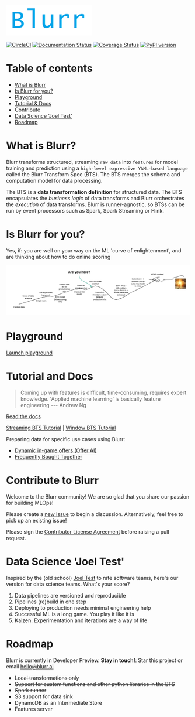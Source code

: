 ![Blurr](docs/images/logo.png)

[![CircleCI](https://circleci.com/gh/productml/blurr/tree/master.svg?style=svg)](https://circleci.com/gh/productml/blurr/tree/master)
[![Documentation Status](https://readthedocs.org/projects/productml-blurr/badge/?version=latest)](http://productml-blurr.readthedocs.io/en/latest/?badge=latest)
[![Coverage Status](https://coveralls.io/repos/github/productml/blurr/badge.svg?branch=master)](https://coveralls.io/github/productml/blurr?branch=master)
[![PyPI version](https://badge.fury.io/py/blurr.svg)](https://badge.fury.io/py/blurr)

# Table of contents

- [What is Blurr](#what-is-blurr)
- [Is Blurr for you?](#is-blurr-for-you)
- [Playground](#playground)
- [Tutorial & Docs](#tutorial-and-docs)
- [Contribute](#contribute-to-blurr)
- [Data Science 'Joel Test'](#data-science-joel-test)
- [Roadmap](#roadmap)

# What is Blurr?

Blurr transforms structured, streaming `raw data` into `features` for model training and prediction using a `high-level expressive YAML-based language` called the Blurr Transform Spec (BTS). The BTS merges the schema and computation model for data processing.

The BTS is a __data transformation definition__ for structured data. The BTS encapsulates the *business logic* of data transforms and Blurr orchestrates the *execution* of data transforms. Blurr is runner-agnostic, so BTSs can be run by event processors such as Spark, Spark Streaming or Flink.

# Is Blurr for you?

Yes, if: you are well on your way on the ML 'curve of enlightenment', and are thinking about how to do online scoring

![Curve](docs/images/curve.png)

# Playground

[Launch playground](https://colab.research.google.com/drive/1XU8G7as4cuPYqcoV5rJAd8yMuXUPXU8Q)

# Tutorial and Docs

>Coming up with features is difficult, time-consuming, requires expert knowledge. 'Applied machine learning' is basically feature engineering --- Andrew Ng

[Read the docs](http://productml-blurr.readthedocs.io/en/latest/)

[Streaming BTS Tutorial](http://productml-blurr.readthedocs.io/en/latest/Streaming%20BTS%20Tutorial/) |
[Window BTS Tutorial](http://productml-blurr.readthedocs.io/en/latest/Window%20BTS%20Tutorial/)

Preparing data for specific use cases using Blurr:

* [Dynamic in-game offers (Offer AI)](docs/examples/offer-ai/offer-ai-walkthrough.md)
* [Frequently Bought Together](docs/examples/frequently-bought-together/fbt-walkthrough.md)

# Contribute to Blurr

Welcome to the Blurr community! We are so glad that you share our passion for building MLOps!

Please create a [new issue](https://github.com/productml/blurr/issues/new) to begin a discussion. Alternatively, feel free to pick up an existing issue!

Please sign the [Contributor License Agreement](https://docs.google.com/forms/d/e/1FAIpQLSeUP5RFuXH0Kbi4CnV6V3IZ-xyJmd3KQP_2Ij-pTvN-_h7wUg/viewform) before raising a pull request.

# Data Science 'Joel Test'

Inspired by the (old school) [Joel Test](https://www.joelonsoftware.com/2000/08/09/the-joel-test-12-steps-to-better-code/) to rate software teams, here's our version for data science teams. What's your score?

1. Data pipelines are versioned and reproducible
2. Pipelines (re)build in one step
3. Deploying to production needs minimal engineering help
4. Successful ML is a long game. You play it like it is
5. Kaizen. Experimentation and iterations are a way of life

# Roadmap

Blurr is currently in Developer Preview. __Stay in touch!__: Star this project or email hello@blurr.ai

- ~~Local transformations only~~
- ~~Support for custom functions and other python libraries in the BTS~~
- ~~Spark runner~~
- S3 support for data sink
- DynamoDB as an Intermediate Store
- Features server